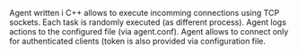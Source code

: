 Agent written i C++ allows to execute incomming connections using TCP sockets. Each task is randomly executed (as different process). 
Agent logs actions to the configured file (via agent.conf). Agent allows to connect only for authenticated clients (token is also provided via
configuration file.
